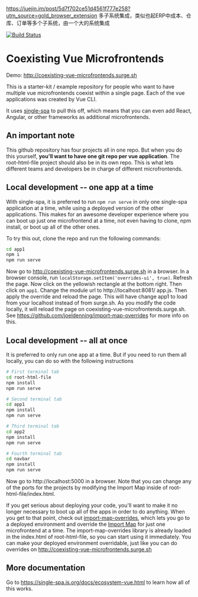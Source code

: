 https://juejin.im/post/5d7f702ce51d4561f777e258?utm_source=gold_browser_extension 
多子系统集成，类似也起ERP中成本、仓库、订单等多个子系统，由一个大的系统集成

[![Build Status](https://travis-ci.org/joeldenning/coexisting-vue-microfrontends.svg?branch=master)](https://travis-ci.org/joeldenning/coexisting-vue-microfrontends)

# Coexisting Vue Microfrontends
Demo: http://coexisting-vue-microfrontends.surge.sh

This is a starter-kit / example repository for people who want to have multiple vue microfrontends coexist within a single page. Each
of the vue applications was created by Vue CLI.

It uses [single-spa](https://single-spa.js.org) to pull this off, which means that you can even add React, Angular, or other frameworks as
additional microfrontends.

## An important note
This github repository has four projects all in one repo. But when you do this yourself, **you'll want to have one git repo per
vue application**. The root-html-file project should also be in its own repo. This is what lets different teams and developers be in
charge of different microfrontends.

## Local development -- one app at a time
With single-spa, it is preferred to run `npm run serve` in only one single-spa application at a time, while using a deployed
version of the other applications. This makes for an awesome developer experience where you can boot up just one
microfrontend at a time, not even having to clone, npm install, or boot up all of the other ones.

To try this out, clone the repo and run the following commands:
```sh
cd app1
npm i
npm run serve
```

Now go to http://coexisting-vue-microfrontends.surge.sh in a browser. In a browser console, run `localStorage.setItem('overrides-ui', true)`.
Refresh the page. Now click on the yellowish rectangle at the bottom right. Then click on `app1`. Change the module url to http://localhost:8081/
app.js. Then apply the override and reload the page. This will have change app1 to load from your localhost instead of from surge.sh.
As you modify the code locally, it will reload the page on coexisting-vue-microfrontends.surge.sh. See
https://github.com/joeldenning/import-map-overrides for more info on this.

## Local development -- all at once
It is preferred to only run one app at a time. But if you need to run them all locally, you can do so with the following instructions

```sh
# First terminal tab
cd root-html-file
npm install
npm run serve
```
```sh
# Second terminal tab
cd app1
npm install
npm run serve
```

```sh
# Third terminal tab
cd app2
npm install
npm run serve
```

```sh
# Fourth terminal tab
cd navbar
npm install
npm run serve
```

Now go to http://localhost:5000 in a browser. Note that you can change any of the ports for the projects by modifying the Import Map inside of
root-html-file/index.html.

If you get serious about deploying your code, you'll want to make it no longer necessary to boot up all of the apps in order to do anything.
When you get to that point, check out [import-map-overrides](https://github.com/joeldenning/import-map-overrides/), which lets you go to
a deployed environment and override the [Import Map](https://github.com/WICG/import-maps) for just one microfrontend at a time. The
import-map-overrides library is already loaded in the index.html of root-html-file, so you can start using it immediately. You can make your
deployed environment overridable, just like you can do overrides on http://coexisting-vue-microfrontends.surge.sh

## More documentation
Go to https://single-spa.js.org/docs/ecosystem-vue.html to learn how all of this works.
